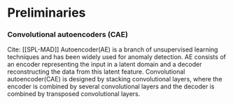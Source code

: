 

# Preliminaries 

### Convolutional autoencoders (CAE)
Cite: [[SPL-MAD]]
Autoencoder(AE) is a branch of unsupervised learning techniques and has been widely used for anomaly detection. 
AE consists of an encoder representing the input in a latent domain and a decoder reconstructing the data from this latent feature. 
Convolutional autoencoder(CAE) is designed by stacking convolutional layers, where the encoder is combined by several convolutional layers and the decoder is combined by transposed convolutional layers.

